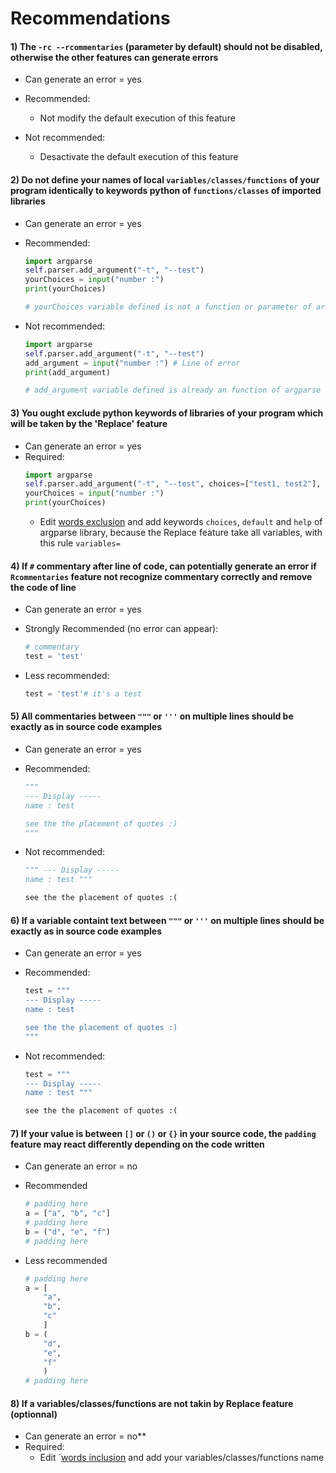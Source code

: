 # Recommendations

#### 1) The `-rc --rcommentaries` (parameter by default) should not be disabled, otherwise the other features can generate errors
- Can generate an error = yes
- Recommended:
    - Not modify the default execution of this feature

- Not recommended:
    - Desactivate the default execution of this feature

#### 2) Do not define your names of local `variables/classes/functions` of your program identically to keywords python of `functions/classes` of imported libraries
- Can generate an error = yes
- Recommended:
    ```python
    import argparse
    self.parser.add_argument("-t", "--test")
    yourChoices = input("number :")
    print(yourChoices)

    # yourChoices variable defined is not a function or parameter of argparse library :)
    ```

- Not recommended:
    ```python
    import argparse
    self.parser.add_argument("-t", "--test")
    add_argument = input("number :") # Line of error
    print(add_argument)

    # add_argument variable defined is already an function of argparse library :(
    ```

#### 3) You ought exclude python keywords of libraries of your program which will be taken by the 'Replace' feature 
- Can generate an error = yes
- Required:
    ```python
    import argparse
    self.parser.add_argument("-t", "--test", choices=["test1, test2"], default="test1", help="this is a test !")
    yourChoices = input("number :")
    print(yourChoices)
    ```
    - Edit [words exclusion](../../intensio/exclude/python/exclude_python_words.txt) and add keywords `choices`, `default` and `help` of argparse library, because the Replace feature take all variables, with this rule `variables=`

#### 4) If `#` commentary after line of code, can potentially generate an error if `Rcommentaries` feature not recognize commentary correctly and remove the code of line
- Can generate an error = yes
- Strongly Recommended (no error can appear):
    ```python
    # commentary
    test = 'test'
    ```

- Less recommended:
    ```python
    test = 'test'# it's a test
    ```

#### 5) All commentaries between `"""` or `'''` on multiple lines should be exactly as in source code examples
- Can generate an error = yes
- Recommended:
    ```python
    """
    --- Display -----
    name : test

    see the the placement of quotes :)
    """
    ```

- Not recommended:
    ```python
    """ --- Display -----
    name : test """

    see the the placement of quotes :(
    ```

#### 6) If a variable containt text between `"""` or `'''` on multiple lines should be exactly as in source code examples
- Can generate an error = yes
- Recommended:
    ```python
    test = """
    --- Display -----
    name : test

    see the the placement of quotes :)
    """
    ```
    
- Not recommended:
    ```python
    test = """
    --- Display -----
    name : test """

    see the the placement of quotes :(
    ```
    
#### 7) If your value is between `[]` or `()` or `{}` in your source code, the `padding` feature may react differently depending on the code written
- Can generate an error = no
- Recommended
    ```python
    # padding here
    a = ["a", "b", "c"]
    # padding here
    b = ("d", "e", "f")
    # padding here
    ```

- Less recommended
    ```python
    # padding here
    a = [
        "a", 
        "b", 
        "c"
        ]
    b = (
        "d", 
        "e", 
        "f"
        )
    # padding here
    ```
    
#### 8) If a variables/classes/functions are not takin by Replace feature (optionnal)
- Can generate an error = no**
- Required:
    - Edit `[words inclusion](../../intensio/include/python/include_python_words.txt) and add your variables/classes/functions name
    ```
